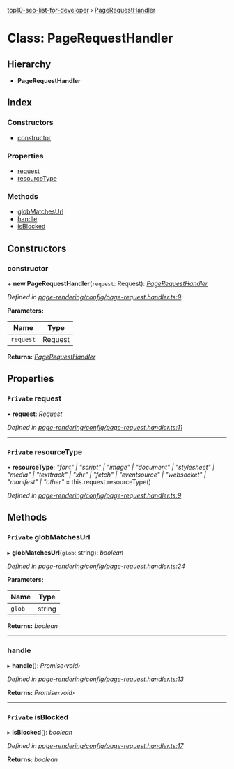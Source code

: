 [top10-seo-list-for-developer](../README.md) › [PageRequestHandler](pagerequesthandler.md)

# Class: PageRequestHandler

## Hierarchy

* **PageRequestHandler**

## Index

### Constructors

* [constructor](pagerequesthandler.md#constructor)

### Properties

* [request](pagerequesthandler.md#private-request)
* [resourceType](pagerequesthandler.md#private-resourcetype)

### Methods

* [globMatchesUrl](pagerequesthandler.md#private-globmatchesurl)
* [handle](pagerequesthandler.md#handle)
* [isBlocked](pagerequesthandler.md#private-isblocked)

## Constructors

###  constructor

\+ **new PageRequestHandler**(`request`: Request): *[PageRequestHandler](pagerequesthandler.md)*

*Defined in [page-rendering/config/page-request.handler.ts:9](https://github.com/deepcrawl/top10-seo-list-for-developer/blob/9aaba96/src/page-rendering/config/page-request.handler.ts#L9)*

**Parameters:**

Name | Type |
------ | ------ |
`request` | Request |

**Returns:** *[PageRequestHandler](pagerequesthandler.md)*

## Properties

### `Private` request

• **request**: *Request*

*Defined in [page-rendering/config/page-request.handler.ts:11](https://github.com/deepcrawl/top10-seo-list-for-developer/blob/9aaba96/src/page-rendering/config/page-request.handler.ts#L11)*

___

### `Private` resourceType

• **resourceType**: *"font" | "script" | "image" | "document" | "stylesheet" | "media" | "texttrack" | "xhr" | "fetch" | "eventsource" | "websocket" | "manifest" | "other"* =  this.request.resourceType()

*Defined in [page-rendering/config/page-request.handler.ts:9](https://github.com/deepcrawl/top10-seo-list-for-developer/blob/9aaba96/src/page-rendering/config/page-request.handler.ts#L9)*

## Methods

### `Private` globMatchesUrl

▸ **globMatchesUrl**(`glob`: string): *boolean*

*Defined in [page-rendering/config/page-request.handler.ts:24](https://github.com/deepcrawl/top10-seo-list-for-developer/blob/9aaba96/src/page-rendering/config/page-request.handler.ts#L24)*

**Parameters:**

Name | Type |
------ | ------ |
`glob` | string |

**Returns:** *boolean*

___

###  handle

▸ **handle**(): *Promise‹void›*

*Defined in [page-rendering/config/page-request.handler.ts:13](https://github.com/deepcrawl/top10-seo-list-for-developer/blob/9aaba96/src/page-rendering/config/page-request.handler.ts#L13)*

**Returns:** *Promise‹void›*

___

### `Private` isBlocked

▸ **isBlocked**(): *boolean*

*Defined in [page-rendering/config/page-request.handler.ts:17](https://github.com/deepcrawl/top10-seo-list-for-developer/blob/9aaba96/src/page-rendering/config/page-request.handler.ts#L17)*

**Returns:** *boolean*
